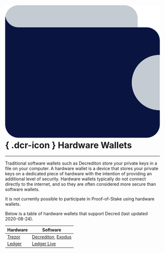 # ![](../img/dcr-icons/Wallet.svg){ .dcr-icon } Hardware Wallets

---

Traditional software wallets such as Decrediton store your private keys in a
file on your computer.
A hardware wallet is a device that stores your private keys on a dedicated piece
of hardware with the intention of providing an additional level of security.
Hardware wallets typically do not connect directly to the internet, and so they
are often considered more secure than software wallets.

It is not currently possible to participate in Proof-of-Stake using hardware
wallets.

Below is a table of hardware wallets that support Decred (last updated 2020-08-24).

| Hardware                           | Software                                |
| -----------------------------------|-----------------------------------------|
| [Trezor](https://trezor.io/)       | [Decrediton](https://decred.org/wallets/), [Exodus](https://www.exodus.io/) |
| [Ledger](https://www.ledger.com/)  | [Ledger Live](https://www.ledger.com/ledger-live/download/) |
